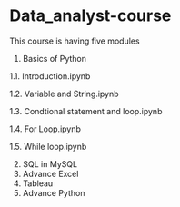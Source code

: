 # Data_analyst-course

This course is having five modules
1. Basics of Python

 1.1. Introduction.ipynb
 
 1.2. Variable and String.ipynb
 
 1.3. Condtional statement and loop.ipynb
 
 1.4. For Loop.ipynb
 
 1.5. While loop.ipynb 

2. SQL in MySQL
3. Advance Excel
4. Tableau
5. Advance Python

